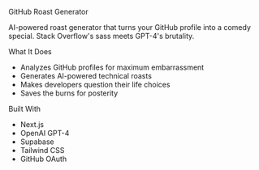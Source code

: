  GitHub Roast Generator

AI-powered roast generator that turns your GitHub profile into a comedy special. 
Stack Overflow's sass meets GPT-4's brutality.

 What It Does

-  Analyzes GitHub profiles for maximum embarrassment
-  Generates AI-powered technical roasts
-  Makes developers question their life choices
-  Saves the burns for posterity

Built With

- Next.js 
- OpenAI GPT-4
- Supabase
- Tailwind CSS
- GitHub OAuth